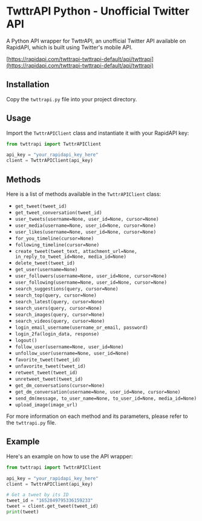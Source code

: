 # TwttrAPI Python - Unofficial Twitter API

A Python API wrapper for TwttrAPI, an unofficial Twitter API available on RapidAPI, which is built using Twitter's mobile API.

[https://rapidapi.com/twttrapi-twttrapi-default/api/twttrapi](https://rapidapi.com/twttrapi-twttrapi-default/api/twttrapi)

## Installation

Copy the `twttrapi.py` file into your project directory.

## Usage

Import the `TwttrAPIClient` class and instantiate it with your RapidAPI key:

```python
from twttrapi import TwttrAPIClient

api_key = "your_rapidapi_key_here"
client = TwttrAPIClient(api_key)
```

## Methods

Here is a list of methods available in the `TwttrAPIClient` class:

* `get_tweet(tweet_id)`
* `get_tweet_conversation(tweet_id)`
* `user_tweets(username=None, user_id=None, cursor=None)`
* `user_media(username=None, user_id=None, cursor=None)`
* `user_likes(username=None, user_id=None, cursor=None)`
* `for_you_timeline(cursor=None)`
* `following_timeline(cursor=None)`
* `create_tweet(tweet_text, attachment_url=None, in_reply_to_tweet_id=None, media_id=None)`
* `delete_tweet(tweet_id)`
* `get_user(username=None)`
* `user_followers(username=None, user_id=None, cursor=None)`
* `user_following(username=None, user_id=None, cursor=None)`
* `search_suggestions(query, cursor=None)`
* `search_top(query, cursor=None)`
* `search_latest(query, cursor=None)`
* `search_users(query, cursor=None)`
* `search_images(query, cursor=None)`
* `search_videos(query, cursor=None)`
* `login_email_username(username_or_email, password)`
* `login_2fa(login_data, response)`
* `logout()`
* `follow_user(username=None, user_id=None)`
* `unfollow_user(username=None, user_id=None)`
* `favorite_tweet(tweet_id)`
* `unfavorite_tweet(tweet_id)`
* `retweet_tweet(tweet_id)`
* `unretweet_tweet(tweet_id)`
* `get_dm_conversations(cursor=None)`
* `get_dm_conversation(username=None, user_id=None, cursor=None)`
* `send_dm(message, to_user_name=None, to_user_id=None, media_id=None)`
* `upload_image(image_url)`

For more information on each method and its parameters, please refer to the `twttrapi.py` file.

## Example

Here's an example on how to use the API wrapper:

```python
from twttrapi import TwttrAPIClient

api_key = "your_rapidapi_key_here"
client = TwttrAPIClient(api_key)

# Get a tweet by its ID
tweet_id = "1652849795336159233"
tweet = client.get_tweet(tweet_id)
print(tweet)
```
